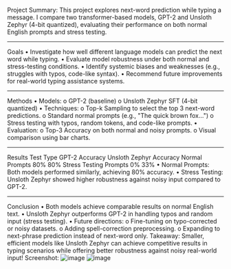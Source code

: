 Project Summary:
This project explores next-word prediction while typing a message.
I compare two transformer-based models, GPT-2 and Unsloth Zephyr (4-bit quantized), evaluating their performance on both normal English prompts and stress testing.
________________________________________
Goals
•	Investigate how well different language models can predict the next word while typing.
•	Evaluate model robustness under both normal and stress-testing conditions.
•	Identify systemic biases and weaknesses (e.g., struggles with typos, code-like syntax).
•	Recommend future improvements for real-world typing assistance systems.
________________________________________
Methods
•	Models:
o	GPT-2 (baseline)
o	Unsloth Zephyr SFT (4-bit quantized)
•	Techniques:
o	Top-k Sampling to select the top 3 next-word predictions.
o	Standard normal prompts (e.g., "The quick brown fox...")
o	Stress testing with typos, random tokens, and code-like prompts.
•	Evaluation:
o	Top-3 Accuracy on both normal and noisy prompts.
o	Visual comparison using bar charts.
________________________________________
Results
Test Type	  GPT-2 Accuracy	  Unsloth Zephyr Accuracy
Normal Prompts	  80%	  80%
Stress Testing Prompts 	  0%	  33%
•	Normal Prompts: Both models performed similarly, achieving 80% accuracy.
•	Stress Testing: Unsloth Zephyr showed higher robustness against noisy input compared to GPT-2.
________________________________________
Conclusion
•	Both models achieve comparable results on normal English text.
•	Unsloth Zephyr outperforms GPT-2 in handling typos and random input (stress testing).
•	Future directions:
o	Fine-tuning on typo-corrected or noisy datasets.
o	Adding spell-correction preprocessing.
o	Expanding to next-phrase prediction instead of next-word only.
Takeaway:  Smaller, efficient models like Unsloth Zephyr can achieve competitive results in typing scenarios while offering better robustness against noisy real-world input!
Screenshot:
![image](https://github.com/user-attachments/assets/cd446339-8659-42b4-bf06-88a5a3f0567f)
![image](https://github.com/user-attachments/assets/bdfdf1bf-1d5e-4ec3-85a2-af0bdaf33c8f)




